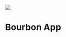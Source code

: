 ![](https://user-images.githubusercontent.com/61173053/84584974-6eb33180-add8-11ea-8fb2-69b6d5b641e7.png)

# Bourbon App